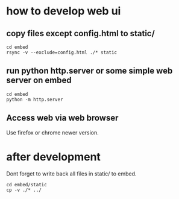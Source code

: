 # how to develop web ui

## copy files except config.html to static/

```
cd embed
rsync -v --exclude=config.html ./* static
```

## run python http.server or some simple web server on embed

```
cd embed
python -m http.server
```

## Access web via web browser

Use firefox or chrome newer version.

# after development

Dont forget to write back all files in static/ to embed.

```
cd embed/static
cp -v ./* ../
```